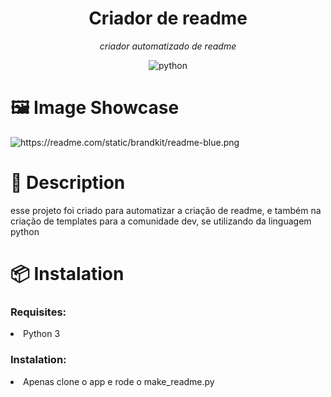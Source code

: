 

<div align="center" class="Header">

 		
<h1>Criador de readme</h1>
	

<p align="center"> <i> criador automatizado de readme </i> </p>
	
![python](https://img.shields.io/badge/python-blue.svg?style=for-the-badge&logo=python&logoColor=white)
 

</div>


<div align="left" class="Galery">

 		
<h1>🖼️ Image Showcase</h1>
	<img src="https://readme.com/static/brandkit/readme-blue.png" alt="https://readme.com/static/brandkit/readme-blue.png" align="center">
 

</div>


<div align="left" class="FullDescription">

 		
<h1>📖 Description</h1>
		
<p>esse projeto foi criado para automatizar a criação de readme, e também na criação de templates para a comunidade dev, se utilizando da linguagem python</p>
 

</div>


<div align="left" class="Instalation">

 		
<h1>📦 Instalation</h1>
		
<h3>Requisites: </h3>
		
<li>Python 3</li>
		
<h3>Instalation: </h3>
	
 <li>Apenas clone o app e rode o make_readme.py</li>


</div>
